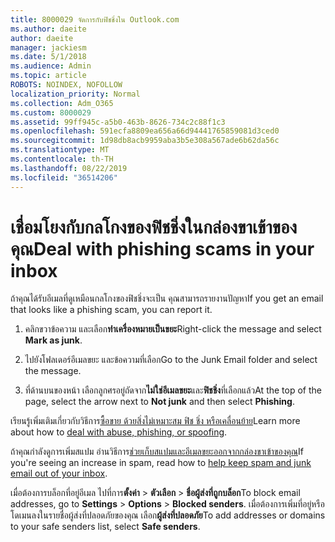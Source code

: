 ```yaml
---
title: 8000029 จัดการกับฟิชชิ่งใน Outlook.com
ms.author: daeite
author: daeite
manager: jackiesm
ms.date: 5/1/2018
ms.audience: Admin
ms.topic: article
ROBOTS: NOINDEX, NOFOLLOW
localization_priority: Normal
ms.collection: Adm_O365
ms.custom: 8000029
ms.assetid: 99ff945c-a5b0-463b-8626-734c2c88f1c3
ms.openlocfilehash: 591ecfa8809ea656a66d94441765859081d3ced0
ms.sourcegitcommit: 1d98db8acb9959aba3b5e308a567ade6b62da56c
ms.translationtype: MT
ms.contentlocale: th-TH
ms.lasthandoff: 08/22/2019
ms.locfileid: "36514206"
---
```

# <a name="deal-with-phishing-scams-in-your-inbox"></a><span data-ttu-id="61822-102">เชื่อมโยงกับกลโกงของฟิชชิ่งในกล่องขาเข้าของคุณ</span><span class="sxs-lookup"><span data-stu-id="61822-102">Deal with phishing scams in your inbox</span></span>

<span data-ttu-id="61822-103">ถ้าคุณได้รับอีเมลที่ดูเหมือนกลโกงของฟิชชิ่งจะเป็น คุณสามารถรายงานปัญหา</span><span class="sxs-lookup"><span data-stu-id="61822-103">If you get an email that looks like a phishing scam, you can report it.</span></span>
  
1. <span data-ttu-id="61822-104">คลิกขวาข้อความ และเลือก**ทำเครื่องหมายเป็นขยะ**</span><span class="sxs-lookup"><span data-stu-id="61822-104">Right-click the message and select **Mark as junk**.</span></span> 
    
2. <span data-ttu-id="61822-105">ไปยังโฟลเดอร์อีเมลขยะ และข้อความที่เลือก</span><span class="sxs-lookup"><span data-stu-id="61822-105">Go to the Junk Email folder and select the message.</span></span>
    
3. <span data-ttu-id="61822-106">ที่ด้านบนของหน้า เลือกลูกศรอยู่ถัดจาก**ไม่ใช่อีเมลขยะ**และ**ฟิชชิ่ง**ที่เลือกแล้ว</span><span class="sxs-lookup"><span data-stu-id="61822-106">At the top of the page, select the arrow next to **Not junk** and then select **Phishing**.</span></span> 
    
<span data-ttu-id="61822-107">เรียนรู้เพิ่มเติมเกี่ยวกับวิธีการ[ซื้อขาย ด้วยสิ่งไม่เหมาะสม ฟิช ชิ่ง หรือเคลื่อนย้าย](https://go.microsoft.com/fwlink/p/?linkid=873139)</span><span class="sxs-lookup"><span data-stu-id="61822-107">Learn more about how to [deal with abuse, phishing, or spoofing](https://go.microsoft.com/fwlink/p/?linkid=873139).</span></span>
  
<span data-ttu-id="61822-108">ถ้าคุณกำลังดูการเพิ่มสแปม อ่านวิธีการ[ช่วยเก็บสแปมและอีเมลขยะออกจากกล่องขาเข้าของคุณ](https://go.microsoft.com/fwlink/p/?linkid=873140)</span><span class="sxs-lookup"><span data-stu-id="61822-108">If you're seeing an increase in spam, read how to [help keep spam and junk email out of your inbox](https://go.microsoft.com/fwlink/p/?linkid=873140).</span></span>
  
<span data-ttu-id="61822-109">เมื่อต้องการบล็อกที่อยู่อีเมล ไปที่การ**ตั้งค่า** \> **ตัวเลือก** \> **ชื่อผู้ส่งที่ถูกบล็อก**</span><span class="sxs-lookup"><span data-stu-id="61822-109">To block email addresses, go to **Settings** \> **Options** \> **Blocked senders**.</span></span> <span data-ttu-id="61822-110">เมื่อต้องการเพิ่มที่อยู่หรือโดเมนลงในรายชื่อผู้ส่งที่ปลอดภัยของคุณ เลือก**ผู้ส่งที่ปลอดภัย**</span><span class="sxs-lookup"><span data-stu-id="61822-110">To add addresses or domains to your safe senders list, select **Safe senders**.</span></span> 
  

